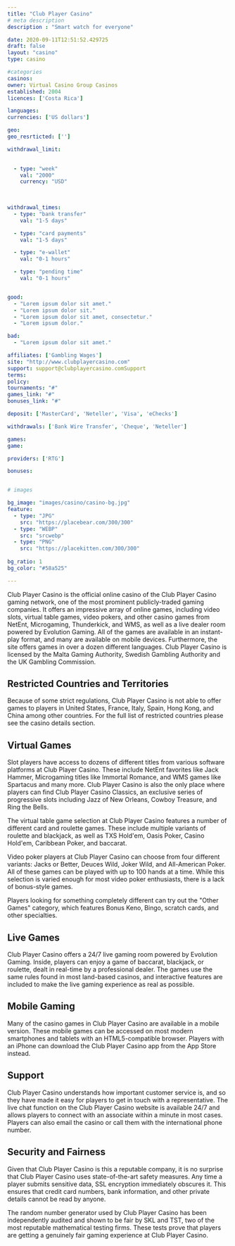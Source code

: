 ```yaml
---
title: "Club Player Casino"
# meta description
description : "Smart watch for everyone"

date: 2020-09-11T12:51:52.429725
draft: false
layout: "casino" 
type: casino

#categories
casinos: 
owner: Virtual Casino Group Casinos
established: 2004
licences: ['Costa Rica']

languages: 
currencies: ['US dollars']

geo: 
geo_resrticted: ['']

withdrawal_limit:

  
  - type: "week"
    val: "2000"
    currency: "USD"
  
  

withdrawal_times:
  - type: "bank transfer"
    val: "1-5 days"

  - type: "card payments"
    val: "1-5 days"

  - type: "e-wallet"
    val: "0-1 hours"

  - type: "pending time"
    val: "0-1 hours"


good:
  - "Lorem ipsum dolor sit amet."
  - "Lorem ipsum dolor sit."
  - "Lorem ipsum dolor sit amet, consectetur."
  - "Lorem ipsum dolor."

bad:
  - "Lorem ipsum dolor sit amet."

affiliates: ['Gambling Wages']
site: "http://www.clubplayercasino.com"
support: support@clubplayercasino.comSupport
terms:
policy:
tournaments: "#"
games_link: "#"
bonuses_link: "#"

deposit: ['MasterCard', 'Neteller', 'Visa', 'eChecks']

withdrawals: ['Bank Wire Transfer', 'Cheque', 'Neteller']

games: 
game:

providers: ['RTG']

bonuses:


# images

bg_image: "images/casino/casino-bg.jpg"  
feature:
  - type: "JPG" 
    src: "https://placebear.com/300/300"
  - type: "WEBP"
    src: "srcwebp"
  - type: "PNG"
    src: "https://placekitten.com/300/300"  
 
bg_ratio: 1 
bg_color: "#58a525"  

---
```


Club Player Casino is the official online casino of the Club Player Casino gaming network, one of the most prominent publicly-traded gaming companies. It offers an impressive array of online games, including video slots, virtual table games, video pokers, and other casino games from NetEnt, Microgaming, Thunderkick, and WMS, as well as a live dealer room powered by Evolution Gaming. All of the games are available in an instant-play format, and many are available on mobile devices. Furthermore, the site offers games in over a dozen different languages. Club Player Casino is licensed by the Malta Gaming Authority, Swedish Gambling Authority and the UK Gambling Commission.

## Restricted Countries and Territories
Because of some strict regulations, Club Player Casino is not able to offer games to players in United States, France, Italy, Spain, Hong Kong, and China among other countries. For the full list of restricted countries please see the casino details section.

## Virtual Games
Slot players have access to dozens of different titles from various software platforms at Club Player Casino. These include NetEnt favorites like Jack Hammer, Microgaming titles like Immortal Romance, and WMS games like Spartacus and many more. Club Player Casino is also the only place where players can find Club Player Casino Classics, an exclusive series of progressive slots including Jazz of New Orleans, Cowboy Treasure, and Ring the Bells.

The virtual table game selection at Club Player Casino features a number of different card and roulette games. These include multiple variants of roulette and blackjack, as well as TXS Hold'em, Oasis Poker, Casino Hold'em, Caribbean Poker, and baccarat.

Video poker players at Club Player Casino can choose from four different variants: Jacks or Better, Deuces Wild, Joker Wild, and All-American Poker. All of these games can be played with up to 100 hands at a time. While this selection is varied enough for most video poker enthusiasts, there is a lack of bonus-style games.

Players looking for something completely different can try out the "Other Games" category, which features Bonus Keno, Bingo, scratch cards, and other specialties.

## Live Games
Club Player Casino offers a 24/7 live gaming room powered by Evolution Gaming. Inside, players can enjoy a game of baccarat, blackjack, or roulette, dealt in real-time by a professional dealer. The games use the same rules found in most land-based casinos, and interactive features are included to make the live gaming experience as real as possible.

## Mobile Gaming
Many of the casino games in Club Player Casino are available in a mobile version. These mobile games can be accessed on most modern smartphones and tablets with an HTML5-compatible browser. Players with an iPhone can download the Club Player Casino app from the App Store instead.

## Support
Club Player Casino understands how important customer service is, and so they have made it easy for players to get in touch with a representative. The live chat function on the Club Player Casino website is available 24/7 and allows players to connect with an associate within a minute in most cases. Players can also email the casino or call them with the international phone number.

## Security and Fairness
Given that Club Player Casino is this a reputable company, it is no surprise that Club Player Casino uses state-of-the-art safety measures. Any time a player submits sensitive data, SSL encryption immediately obscures it. This ensures that credit card numbers, bank information, and other private details cannot be read by anyone.

The random number generator used by Club Player Casino has been independently audited and shown to be fair by SKL and TST, two of the most reputable mathematical testing firms. These tests prove that players are getting a genuinely fair gaming experience at Club Player Casino.